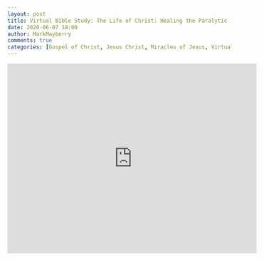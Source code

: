 ```yaml
---
layout: post
title: Virtual Bible Study: The Life of Christ: Healing the Paralytic
date: 2020-06-07 18:00
author: MarkMayberry
comments: true
categories: [Gospel of Christ, Jesus Christ, Miracles of Jesus, Virtual Bible Study]
---
```

<!-- wp:html -->
<iframe src="https://www.facebook.com/plugins/video.php?href=https%3A%2F%2Fwww.facebook.com%2Fascoc.org%2Fvideos%2F289233772117604%2F&show_text=1&width=560" width="560" height="426" style="border:none;overflow:hidden" scrolling="no" frameborder="0" allowTransparency="true" allow="encrypted-media" allowFullScreen="true"></iframe>
<!-- /wp:html -->
